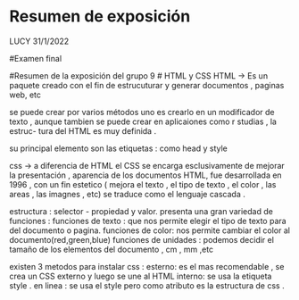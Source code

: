 Resumen de exposición
================
LUCY
31/1/2022

#Examen final

#Resumen de la exposición del grupo 9 # HTML y CSS HTML -> Es un paquete
creado con el fin de estrucuturar y generar documentos , paginas web,
etc

se puede crear por varios métodos uno es crearlo en un modificador de
texto , aunque tambien se puede crear en aplicaiones como r studias , la
estruc- tura del HTML es muy definida .

su principal elemento son las etiquetas : como head y style

css -> a diferencia de HTML el CSS se encarga esclusivamente de mejorar
la presentación , aparencia de los documentos HTML, fue desarrollada en
1996 , con un fin estetico ( mejora el texto , el tipo de texto , el
color , las areas , las imagnes , etc) se traduce como el lenguaje
cascada .

estructura : selector - propiedad y valor. presenta una gran variedad de
funciones : funciones de texto : que nos permite elegir el tipo de texto
para del documento o pagina. funciones de color: nos permite cambiar el
color al documento(red,green,blue) funciones de unidades : podemos
decidir el tamaño de los elementos del documento , cm , mm ,etc

existen 3 metodos para instalar css : esterno: es el mas recomendable ,
se crea un CSS externo y luego se une al HTML interno: se usa la
etiqueta style . en linea : se usa el style pero como atributo es la
estructura de css .
